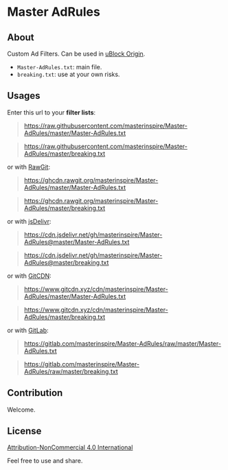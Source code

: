 # Master AdRules

## About

Custom Ad Filters. Can be used in [uBlock Origin](https://github.com/gorhill/uBlock).

  * `Master-AdRules.txt`: main file.
  * `breaking.txt`: use at your own risks.

## Usages

Enter this url to your **filter lists**:

> https://raw.githubusercontent.com/masterinspire/Master-AdRules/master/Master-AdRules.txt

> https://raw.githubusercontent.com/masterinspire/Master-AdRules/master/breaking.txt

or with [RawGit](https://rawgit.org/):

> https://ghcdn.rawgit.org/masterinspire/Master-AdRules/master/Master-AdRules.txt

> https://ghcdn.rawgit.org/masterinspire/Master-AdRules/master/breaking.txt

or with [jsDelivr](https://www.jsdelivr.com/?docs=gh):

> https://cdn.jsdelivr.net/gh/masterinspire/Master-AdRules@master/Master-AdRules.txt

> https://cdn.jsdelivr.net/gh/masterinspire/Master-AdRules@master/breaking.txt

or with [GitCDN](https://www.gitcdn.xyz):

> https://www.gitcdn.xyz/cdn/masterinspire/Master-AdRules/master/Master-AdRules.txt

> https://www.gitcdn.xyz/cdn/masterinspire/Master-AdRules/master/breaking.txt

or with [GitLab](https://gitlab.com/masterinspire/Master-AdRules):

> https://gitlab.com/masterinspire/Master-AdRules/raw/master/Master-AdRules.txt

> https://gitlab.com/masterinspire/Master-AdRules/raw/master/breaking.txt

## Contribution

Welcome.

## License

[Attribution-NonCommercial 4.0 International](https://creativecommons.org/licenses/by-nc/4.0/)

Feel free to use and share.
